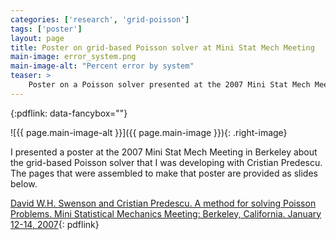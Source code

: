 ```yaml
---
categories: ['research', 'grid-poisson']
tags: ['poster']
layout: page
title: Poster on grid-based Poisson solver at Mini Stat Mech Meeting
main-image: error_system.png
main-image-alt: "Percent error by system"
teaser: >
    Poster on a Poisson solver presented at the 2007 Mini Stat Mech Meeting.
---
```

{:pdflink: data-fancybox=""}

![{{ page.main-image-alt }}]({{ page.main-image }}){: .right-image}

I presented a poster at the 2007 Mini Stat Mech Meeting in Berkeley about
the grid-based Poisson solver that I was developing with Cristian Predescu.
The pages that were assembled to make that poster are provided as slides
below.

[David W.H. Swenson and Cristian Predescu. A method for solving Poisson
Problems. Mini Statistical Mechanics Meeting: Berkeley, California. January
12-14, 2007](/assets/posters/grid_poster.pdf){: pdflink} 
